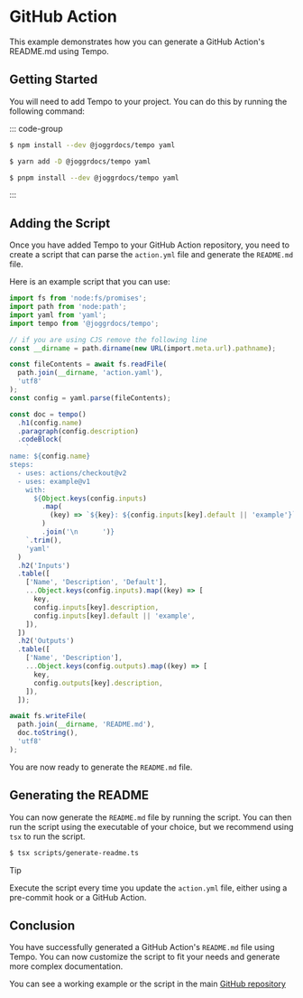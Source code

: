 # GitHub Action

This example demonstrates how you can generate a GitHub Action's README.md using Tempo.

## Getting Started

You will need to add Tempo to your project. You can do this by running the following command:

::: code-group

```bash [npm]
$ npm install --dev @joggrdocs/tempo yaml
```

```bash [Yarn]
$ yarn add -D @joggrdocs/tempo yaml
```

```bash [pnpm]
$ pnpm install --dev @joggrdocs/tempo yaml
```

:::

## Adding the Script

Once you have added Tempo to your GitHub Action repository, you need to create a script that can parse the `action.yml` file and generate the `README.md` file.

Here is an example script that you can use:

```ts [scripts/generate-readme.ts]
import fs from 'node:fs/promises';
import path from 'node:path';
import yaml from 'yaml';
import tempo from '@joggrdocs/tempo';

// if you are using CJS remove the following line
const __dirname = path.dirname(new URL(import.meta.url).pathname);

const fileContents = await fs.readFile(
  path.join(__dirname, 'action.yaml'),
  'utf8'
);
const config = yaml.parse(fileContents);

const doc = tempo()
  .h1(config.name)
  .paragraph(config.description)
  .codeBlock(
    `
name: ${config.name}
steps:
  - uses: actions/checkout@v2
  - uses: example@v1
    with:
      ${Object.keys(config.inputs)
        .map(
          (key) => `${key}: ${config.inputs[key].default || 'example'}`
        )
        .join('\n      ')}
    `.trim(),
    'yaml'
  )
  .h2('Inputs')
  .table([
    ['Name', 'Description', 'Default'],
    ...Object.keys(config.inputs).map((key) => [
      key,
      config.inputs[key].description,
      config.inputs[key].default || 'example',
    ]),
  ])
  .h2('Outputs')
  .table([
    ['Name', 'Description'],
    ...Object.keys(config.outputs).map((key) => [
      key,
      config.outputs[key].description,
    ]),
  ]);

await fs.writeFile(
  path.join(__dirname, 'README.md'), 
  doc.toString(), 
  'utf8'
);
```

You are now ready to generate the `README.md` file.

## Generating the README

You can now generate the `README.md` file by running the script. You can then run the script using the executable of your choice, but we recommend using `tsx` to run the script.

```bash
$ tsx scripts/generate-readme.ts
```

> [!TIP]
> Execute the script every time you update the `action.yml` file, either using a pre-commit hook or a GitHub Action.

## Conclusion

You have successfully generated a GitHub Action's `README.md` file using Tempo. You can now customize the script to fit your needs and generate more complex documentation.

You can see a working example or the script in the main [GitHub repository](https://github.com/joggrdocs/tempo/tree/main/examples/gha/generate.ts)